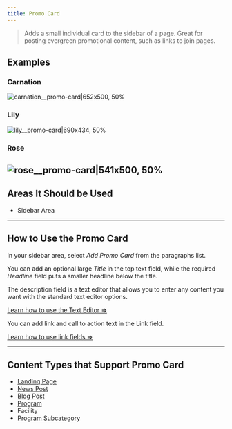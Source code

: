 ```yaml
---
title: Promo Card
---
```



> Adds a small individual card to the sidebar of a page. Great for posting evergreen promotional content, such as links to join pages.

## Examples
### Carnation
![carnation__promo-card|652x500, 50%](upload://q5TCtCNY4MDBOrTJfOkA9RE5seC.png)
### Lily

![lily__promo-card|690x434, 50%](upload://bxld42wmFFySY49H6GnQypX6N63.png)
### Rose
![rose__promo-card|541x500, 50%](upload://rznFuholwufglFDUNcEwvoZqEtf.png)
---

## Areas It Should be Used

* Sidebar Area

---

## How to Use the Promo Card

In your sidebar area, select *Add Promo Card* from the paragraphs list.

You can add an optional large *Title* in the top text field, while the required *Headline* field puts a smaller headline below the title.

The description field is a text editor that allows you to enter any content you want with the standard text editor options.

[Learn how to use the Text Editor ⇒](https://community.openymca.org/c/Resources-and-training-for-content-editors/Learn-how-to-use-the-basic-text-editing-functions-available-to-content-editors/15)

You can add link and call to action text in the Link field.

[Learn how to use link fields ⇒](https://community.openymca.org/t/introduction-text-editor-open-y-user-docs/643)

---

## Content Types that Support Promo Card

* [Landing Page](https://community.openymca.org/t/landing-page-content-types-open-y-user-docs/667/2)
* [News Post](https://community.openymca.org/t/news-post-content-types-open-y-user-docs/694/2)
* [Blog Post](https://community.openymca.org/t/blog-post-content-types-open-y-user-docs/693/2)
* [Program](https://community.openymca.org/t/program-content-types-open-y-user-docs/691/2)
* Facility
* [Program Subcategory](https://community.openymca.org/t/program-subcategory-content-types-open-y-user-docs/692/2)